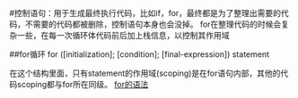 #控制语句：用于生成最终执行代码，比如if，for，最终都是为了整理出需要的代码，不需要的代码都被删除，控制语句本身也会没掉。
for在整理代码的时候会复杂一些，在每一次循环体代码前后加上栈信息，以控制其作用域

##for循环
for ([initialization]; [condition]; [final-expression])
   statement

在这个结构里面，只有statement的作用域(scoping)是在for语句内部，其他的代码scoping都与for所在同级。
[for的语法](https://developer.mozilla.org/zh-CN/docs/Web/JavaScript/Reference/Statements/for)
